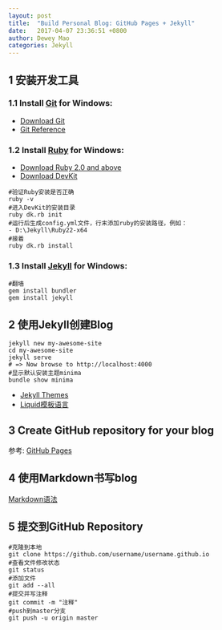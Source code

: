 ```yaml
---
layout: post
title:  "Build Personal Blog: GitHub Pages + Jekyll"
date:   2017-04-07 23:36:51 +0800
author: Dewey Mao
categories: Jekyll
---
```


## 1 安装开发工具
  
### 1.1 Install <a href="https://git-scm.com/about" target="_blank">Git</a> for Windows: 
- <a href="https://git-scm.com/downloads" target="_blank">Download Git</a>
- <a href="https://git-scm.com/docs" target="_blank">Git Reference</a>
  
### 1.2 Install <a href="http://www.ruby-lang.org/zh_cn/" target="_blank">Ruby</a> for Windows:
- <a href="http://rubyinstaller.org/downloads/" target="_blank">Download Ruby 2.0 and above</a>
- <a href="http://rubyinstaller.org/downloads/" target="_blank">Download DevKit</a>

```
#验证Ruby安装是否正确
ruby -v 
#进入DevKit的安装目录
ruby dk.rb init
#运行后生成config.yml文件，行末添加ruby的安装路径，例如：
- D:\Jekyll\Ruby22-x64
#接着
ruby dk.rb install 
```
  
### 1.3 Install <a href="http://jekyll.com.cn/" target="_blank">Jekyll</a> for Windows:

```
#翻墙
gem install bundler
gem install jekyll
```

## 2 使用Jekyll创建Blog

```
jekyll new my-awesome-site 
cd my-awesome-site 
jekyll serve 
# => Now browse to http://localhost:4000 
#显示默认安装主题minima
bundle show minima
```

- <a href="http://jekyllthemes.org/" target="_blank">Jekyll Themes</a>
- <a href="https://liquid.bootcss.com/" target="_blank">Liquid模板语言</a>

## 3 Create GitHub repository for your blog
参考: <a href="https://pages.github.com/" target="_blank">GitHub Pages</a>

## 4 使用Markdown书写blog
<a href="http://www.appinn.com/markdown/" target="_blank">Markdown语法</a>

## 5 提交到GitHub Repository

```
#克隆到本地
git clone https://github.com/username/username.github.io
#查看文件修改状态
git status
#添加文件
git add --all
#提交并写注释
git commit -m "注释"
#push到master分支
git push -u origin master
```




